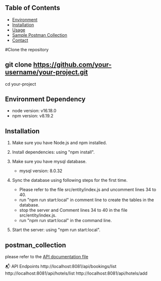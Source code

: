 ## Table of Contents
- [Environment](#environment-dependency)
- [Installation](#installation)
- [Usage](#usage)
- [Sample Postman Collection](#postman_collection)
- [Contact](#contact)

#Clone the repository

## git clone https://github.com/your-username/your-project.git
cd your-project

## Environment Dependency
- node version: v16.18.0
- npm version: v8.19.2

## Installation
1. Make sure you have Node.js and npm installed.

2. Install dependencies:
    using "npm install".

3. Make sure you have mysql database.
    - mysql version: 8.0.32

4. Sync the database using following steps for the first time.
    - Please refer to the file src/entity/index.js and uncomment lines 34 to 40. 
    - run "npm run start:local" in comment line to create the tables in the database.
    - stop the server and Comment lines 34 to 40 in the file src/entity/index.js.
    - run "npm run start:local" in the command line.

5. Start the server:
    using "npm run start:local".

## postman_collection
please refer to the [API documentation file](https://web.postman.co/workspace/My-Workspace~f4298443-209b-4e0a-816e-e207e2f57784/collection/15735810-78f605ed-79e4-45d8-afc6-23c879539d26?action=share&source=copy-link&creator=15735810)

📬 API Endpoints
http://localhost:8081/api/bookings/list
http://localhost:8081/api/hotels/list
http://localhost:8081/api/hotels/add


